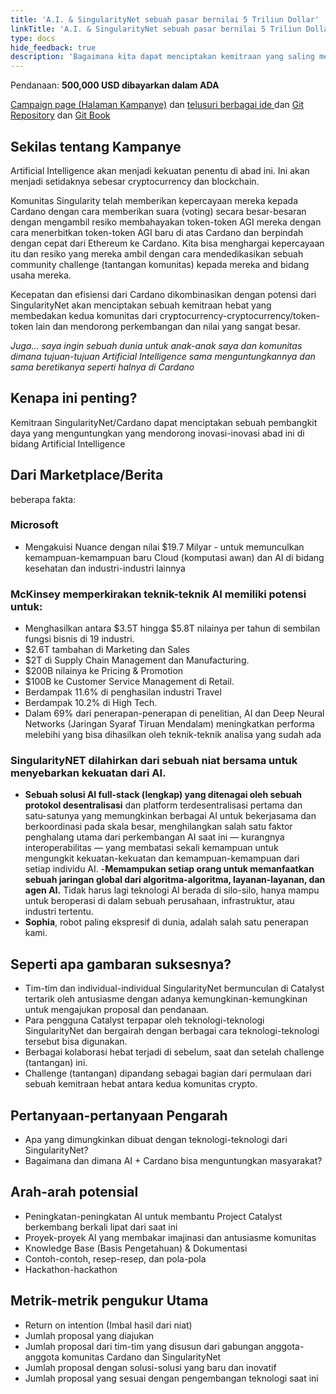 ```yaml
---
title: 'A.I. & SingularityNet sebuah pasar bernilai 5 Triliun Dollar'
linkTitle: 'A.I. & SingularityNet sebuah pasar bernilai 5 Triliun Dollar'
type: docs
hide_feedback: true
description: 'Bagaimana kita dapat menciptakan kemitraan yang saling menguntungkan dengan SingularityNet dan pengembang dan peneliti A.I. lainnya?'
---
```


Pendanaan: **500,000 USD dibayarkan dalam ADA**

[Campaign page (Halaman Kampanye)](https://cardano.ideascale.com/a/campaign-home/26247) dan [telusuri berbagai ide ](https://cardano.ideascale.com/a/ideas/top/campaign-filter/byids/campaigns/26247/stage/unspecified)dan [Git Repository](https://github.com/Catalyst-Challenges/F7-AI-SingularityNet) dan [Git Book](https://quality-assurance-dao.gitbook.io/catalyst-fund-7-challenges/fund-7/a.i.-and-singularitynet-a-usd5t-market)

## Sekilas tentang Kampanye

Artificial Intelligence akan menjadi kekuatan penentu di abad ini. Ini akan menjadi setidaknya sebesar cryptocurrency dan blockchain.

Komunitas Singularity telah memberikan kepercayaan mereka kepada Cardano dengan cara memberikan suara (voting) secara besar-besaran dengan mengambil resiko membahayakan token-token AGI mereka dengan cara menerbitkan token-token AGI baru di atas Cardano dan berpindah dengan cepat dari Ethereum ke Cardano. Kita bisa menghargai kepercayaan itu dan resiko yang mereka ambil dengan cara mendedikasikan sebuah community challenge (tantangan komunitas) kepada mereka and bidang usaha mereka.

Kecepatan dan efisiensi dari Cardano dikombinasikan dengan potensi dari SingularityNet akan menciptakan sebuah kemitraan hebat yang membedakan kedua komunitas dari cryptocurrency-cryptocurrency/token-token lain dan mendorong perkembangan dan nilai yang sangat besar.

*Juga... saya ingin sebuah dunia untuk anak-anak saya dan komunitas dimana tujuan-tujuan Artificial Intelligence sama menguntungkannya dan sama beretikanya seperti halnya di Cardano*

## Kenapa ini penting?

Kemitraan SingularityNet/Cardano dapat menciptakan sebuah pembangkit daya yang menguntungkan yang mendorong inovasi-inovasi abad ini di bidang Artificial Intelligence

## Dari Marketplace/Berita

beberapa fakta:

### Microsoft

- Mengakuisi Nuance dengan nilai $19.7 Milyar - untuk memunculkan kemampuan-kemampuan baru Cloud  (komputasi awan) dan AI di bidang kesehatan dan industri-industri lainnya

### **McKinsey** memperkirakan teknik-teknik AI memiliki potensi untuk:

- Menghasilkan antara $3.5T hingga $5.8T nilainya per tahun di sembilan fungsi bisnis di 19 industri.
- $2.6T tambahan di Marketing dan Sales
- $2T di Supply Chain Management dan Manufacturing.
- $200B nilainya ke Pricing &amp; Promotion
- $100B ke Customer Service Management di Retail.
- Berdampak 11.6% di penghasilan industri Travel
- Berdampak 10.2% di High Tech.
- Dalam 69% dari penerapan-penerapan di penelitian, AI dan  Deep Neural Networks (Jaringan Syaraf Tiruan Mendalam) meningkatkan performa melebihi yang bisa dihasilkan oleh teknik-teknik analisa yang sudah ada

### **SingularityNET** dilahirkan dari sebuah niat bersama untuk menyebarkan kekuatan dari AI.

- **Sebuah solusi AI full-stack (lengkap) yang ditenagai oleh sebuah protokol desentralisasi** dan platform terdesentralisasi pertama dan satu-satunya yang memungkinkan berbagai AI untuk bekerjasama dan berkoordinasi pada skala besar, menghilangkan salah satu faktor penghalang utama dari perkembangan AI saat ini — kurangnya interoperabilitas — yang membatasi sekali kemampuan untuk mengungkit kekuatan-kekuatan dan kemampuan-kemampuan dari setiap individu AI. -**Memampukan setiap orang untuk memanfaatkan sebuah jaringan global dari algoritma-algoritma, layanan-layanan, dan agen AI.** Tidak harus lagi teknologi AI berada di silo-silo, hanya mampu untuk beroperasi di dalam sebuah perusahaan, infrastruktur, atau industri tertentu.
- **Sophia**, robot paling ekspresif di dunia, adalah salah satu penerapan kami.

## Seperti apa gambaran suksesnya?

- Tim-tim dan individual-individual SingularityNet bermunculan di Catalyst tertarik oleh antusiasme dengan adanya kemungkinan-kemungkinan untuk mengajukan proposal dan pendanaan.
- Para pengguna Catalyst terpapar oleh teknologi-teknologi SingularityNet dan bergairah dengan berbagai cara teknologi-teknologi tersebut bisa digunakan.
- Berbagai kolaborasi hebat terjadi di sebelum, saat dan setelah challenge (tantangan) ini.
- Challenge (tantangan) dipandang sebagai bagian dari permulaan dari sebuah kemitraan hebat antara kedua komunitas crypto.

## Pertanyaan-pertanyaan Pengarah

- Apa yang dimungkinkan dibuat dengan teknologi-teknologi dari SingularityNet?
- Bagaimana dan dimana AI + Cardano bisa menguntungkan masyarakat?

## Arah-arah potensial

- Peningkatan-peningkatan AI untuk membantu Project Catalyst berkembang berkali lipat dari saat ini
- Proyek-proyek AI yang membakar imajinasi dan antusiasme komunitas
- Knowledge Base (Basis Pengetahuan) &amp; Dokumentasi
- Contoh-contoh, resep-resep, dan pola-pola
- Hackathon-hackathon

## Metrik-metrik pengukur Utama

- Return on intention (Imbal hasil dari niat)
- Jumlah proposal yang diajukan
- Jumlah proposal dari tim-tim yang disusun dari gabungan anggota-anggota komunitas Cardano dan SingularityNet
- Jumlah proposal dengan solusi-solusi yang baru dan inovatif
- Jumlah proposal yang sesuai dengan pengembangan teknologi saat ini
